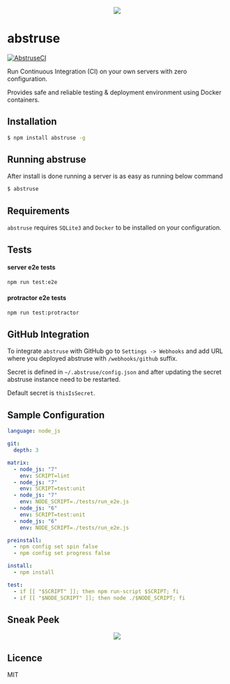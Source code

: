 <p align="center">
  <img src="https://user-images.githubusercontent.com/1796022/28603921-79363332-71c7-11e7-811f-e5079f1b9f9c.png">
</p>

# abstruse

[![AbstruseCI](https://abstruse.bleenco.io/badge/1)](https://abstruse.bleenco.io/repo/1)

Run Continuous Integration (CI) on your own servers with zero configuration.

Provides safe and reliable testing & deployment environment using Docker containers.

## Installation

```sh
$ npm install abstruse -g
```

## Running abstruse

After install is done running a server is as easy as running below command

```sh
$ abstruse
```

## Requirements

`abstruse` requires `SQLite3` and `Docker` to be installed on your configuration.

## Tests

#### server e2e tests

```sh
npm run test:e2e
```

#### protractor e2e tests

```sh
npm run test:protractor
```

## GitHub Integration

To integrate `abstruse` with GitHub go to `Settings -> Webhooks` and add URL where you deployed abstruse with `/webhooks/github` suffix.

Secret is defined in `~/.abstruse/config.json` and after updating the secret abstruse instance need to be restarted.

Default secret is `thisIsSecret`.

## Sample Configuration

```yml
language: node_js

git:
  depth: 3

matrix:
  - node_js: "7"
    env: SCRIPT=lint
  - node_js: "7"
    env: SCRIPT=test:unit
  - node_js: "7"
    env: NODE_SCRIPT=./tests/run_e2e.js
  - node_js: "6"
    env: SCRIPT=test:unit
  - node_js: "6"
    env: NODE_SCRIPT=./tests/run_e2e.js

preinstall:
  - npm config set spin false
  - npm config set progress false

install:
  - npm install

test:
  - if [[ "$SCRIPT" ]]; then npm run-script $SCRIPT; fi
  - if [[ "$NODE_SCRIPT" ]]; then node ./$NODE_SCRIPT; fi
```

## Sneak Peek

<p align="center">
  <img src="https://user-images.githubusercontent.com/1796022/29797980-78c7a766-8c5a-11e7-87a7-98cebd085396.png">
</p>

## Licence

MIT

